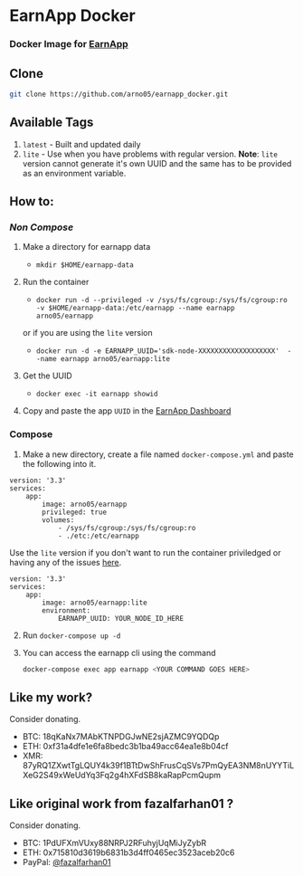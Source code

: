 # EarnApp Docker
### Docker Image for [EarnApp](https://earnapp.com/i/yr4dnbd)

## Clone
```BASH
git clone https://github.com/arno05/earnapp_docker.git
```

## Available Tags
1. `latest` - Built and updated daily
2. `lite` - Use when you have problems with regular version.
**Note**: `lite` version cannot generate it's own UUID and the same has to be provided as an environment variable.

## How to:
### _Non Compose_
1. Make a directory for earnapp data
    - `mkdir $HOME/earnapp-data`
2. Run the container
    - `docker run -d --privileged -v /sys/fs/cgroup:/sys/fs/cgroup:ro -v $HOME/earnapp-data:/etc/earnapp --name earnapp arno05/earnapp`
    
    or if you are using the `lite` version
    - `docker run -d -e EARNAPP_UUID='sdk-node-XXXXXXXXXXXXXXXXXXX'  --name earnapp arno05/earnapp:lite`
3. Get the UUID
    - `docker exec -it earnapp showid`
4. Copy and paste the app `UUID` in the [EarnApp Dashboard](https://earnapp.com/dashboard) 

### Compose
1. Make a new directory, create a file named `docker-compose.yml` and paste the following into it.
```YML
version: '3.3'
services:
    app:
        image: arno05/earnapp
        privileged: true
        volumes:
            - /sys/fs/cgroup:/sys/fs/cgroup:ro
            - ./etc:/etc/earnapp
```

Use the `lite` version if you don't want to run the container priviledged or having any of the issues [here](https://github.com/fazalfarhan01/EarnApp-Docker/issues/2).

```YML
version: '3.3'
services:
    app:
        image: arno05/earnapp:lite
        environment:
            EARNAPP_UUID: YOUR_NODE_ID_HERE
```

2. Run `docker-compose up -d`

3. You can access the earnapp cli using the command
    ```BASH
    docker-compose exec app earnapp <YOUR COMMAND GOES HERE>
    ```

## Like my work?
Consider donating.
- BTC: 18qKaNx7MAbKTNPDGJwNE2sjAZMC9YQDQp
- ETH: 0xf31a4dfe1e6fa8bedc3b1ba49acc64ea1e8b04cf
- XMR: 87yRQ1ZXwtTgLQUY4k39f1BTtDwShFrusCqSVs7PmQyEA3NM8nUYYTiLXeG2S49xWeUdYq3Fq2g4hXFdSB8kaRapPcmQupm
 
## Like original work from fazalfarhan01 ?
Consider donating.
- BTC: 1PdUFXmVUxy88NRPJ2RFuhyjUqMiJyZybR
- ETH: 0x715810d3619b6831b3d4ff0465ec3523aceb20c6
- PayPal: [@fazalfarhan01](https://www.paypal.me/fazalfarhan01)
